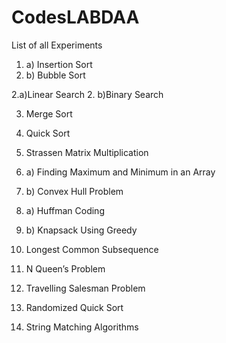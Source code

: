 # CodesLABDAA
List of all Experiments

1. a) Insertion Sort
1. b) Bubble Sort

2.a)Linear Search 
2. b)Binary Search

3. Merge Sort

4. Quick Sort

5. Strassen Matrix Multiplication

6. a) Finding Maximum and Minimum in an Array
6. b) Convex Hull Problem

7. a) Huffman Coding
7. b) Knapsack Using Greedy

8. Longest Common Subsequence

9. N Queen’s Problem

10. Travelling Salesman Problem

11. Randomized Quick Sort

12. String Matching Algorithms

